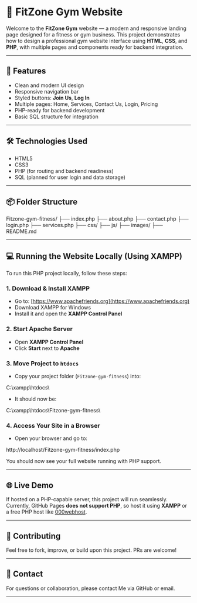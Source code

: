 # 💪 FitZone Gym Website

Welcome to the **FitZone Gym** website — a modern and responsive landing page designed for a fitness or gym business. This project demonstrates how to design a professional gym website interface using **HTML**, **CSS**, and **PHP**, with multiple pages and components ready for backend integration.

---

## 🚀 Features

- Clean and modern UI design
- Responsive navigation bar
- Styled buttons: **Join Us**, **Log In**
- Multiple pages: Home, Services, Contact Us, Login, Pricing
- PHP-ready for backend development
- Basic SQL structure for integration

---

## 🛠️ Technologies Used

- HTML5  
- CSS3  
- PHP (for routing and backend readiness)  
- SQL (planned for user login and data storage)

---

## 📦 Folder Structure
Fitzone-gym-fitness/
├── index.php
├── about.php
├── contact.php
├── login.php
├── services.php
├── css/
├── js/
├── images/
├── README.md

---

## 💻 Running the Website Locally (Using XAMPP)

To run this PHP project locally, follow these steps:

### 1. Download & Install XAMPP

- Go to: [https://www.apachefriends.org](https://www.apachefriends.org)
- Download XAMPP for Windows
- Install it and open the **XAMPP Control Panel**

### 2. Start Apache Server

- Open **XAMPP Control Panel**
- Click **Start** next to **Apache**

### 3. Move Project to `htdocs`

- Copy your project folder (`Fitzone-gym-fitness`) into:

C:\xampp\htdocs\

- It should now be:

C:\xampp\htdocs\Fitzone-gym-fitness\

### 4. Access Your Site in a Browser

- Open your browser and go to:

http://localhost/Fitzone-gym-fitness/index.php

You should now see your full website running with PHP support.

---

## 🌐 Live Demo

If hosted on a PHP-capable server, this project will run seamlessly.  
Currently, GitHub Pages **does not support PHP**, so host it using **XAMPP** or a free PHP host like [000webhost](https://www.000webhost.com/).

---

## 🙌 Contributing

Feel free to fork, improve, or build upon this project. PRs are welcome!

---

## 📩 Contact

For questions or collaboration, please contact Me via GitHub or email.

---
